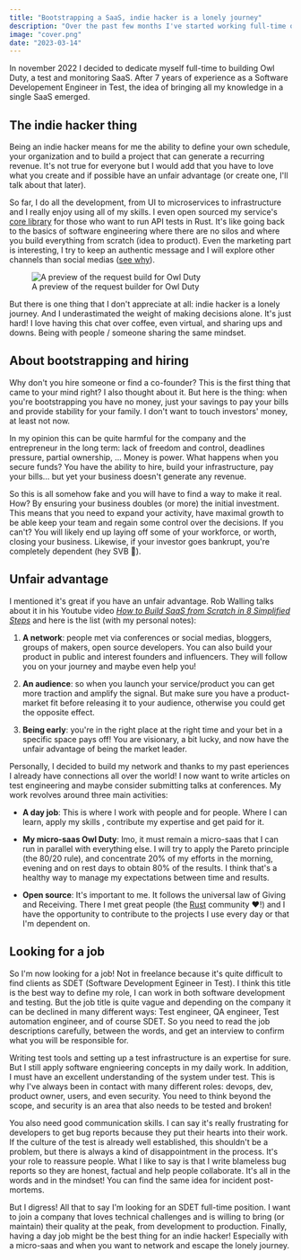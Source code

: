 ```yaml
---
title: "Bootstrapping a SaaS, indie hacker is a lonely journey"
description: "Over the past few months I've started working full-time on my projects, which is a pretty lonely journey."
image: "cover.png"
date: "2023-03-14"
---
```


In november 2022 I decided to dedicate myself full-time to building Owl Duty, a test and monitoring SaaS. After 7 years of experience as a Software Developement Engineer in Test, the idea of bringing all my knowledge in a single SaaS emerged.

## The indie hacker thing

Being an indie hacker means for me the ability to define your own schedule, your organization and to build a project that can generate a recurring revenue. It's not true for everyone but I would add that you have to love what you create and if possible have an unfair advantage (or create one, I'll talk about that later).

So far, I do all the development, from UI to microservices to infrastructure and I really enjoy using all of my skills. I even open sourced my service's [core library](https://github.com/theredfish/grillon) for those who want to run API tests in Rust. It's like going back to the basics of software engineering where there are no silos and where you build everything from scratch (idea to product). Even the marketing part is interesting, I try to keep an authentic message and I will explore other channels than social medias ([see why](/posts/time-to-get-away-from-social-networks)).

<figure>
    <img class="mx-auto" src="/images/blog/bootstrapping-a-saas-indie-hacker-lonely-journey/owl-duty-alpha-0-1-0-req-builder-preview.gif" alt="A preview of the request build for Owl Duty">
    <figcaption class="text-center">A preview of the request builder for Owl Duty</figcaption>
</figure>

But there is one thing that I don't appreciate at all: indie hacker is a lonely journey. And I underastimated the weight of making decisions alone. It's just hard! I love having this chat over coffee, even virtual, and sharing ups and downs. Being with people / someone sharing the same mindset.

## About bootstrapping and hiring

Why don't you hire someone or find a co-founder? This is the first thing that came to your mind right? I also thought about it. But here is the thing: when you're bootstrapping you have no money, just your savings to pay your bills and provide stability for your family. I don't want to touch investors' money, at least not now.

In my opinion this can be quite harmful for the company and the entrepreneur in the long term: lack of freedom and control, deadlines pressure, partial ownership, ... Money is power. What happens when you secure funds? You have the ability to hire, build your infrastructure, pay your bills... but yet your business doesn't generate any revenue.

So this is all somehow fake and you will have to find a way to make it real. How? By ensuring your business doubles (or more) the initial investment. This means that you need to expand your activity, have maximal growth to be able keep your team and regain some control over the decisions. If you can't? You will likely end up laying off some of your workforce, or worth, closing your business.  Likewise, if your investor goes bankrupt, you're completely dependent (hey SVB 👋).

## Unfair advantage

I mentioned it's great if you have an unfair advantage. Rob Walling talks about it in his Youtube video _[How to Build SaaS from Scratch in 8 Simplified Steps](https://youtu.be/pFhVQo0YPyw)_ and here is the list (with my personal notes):

1. **A network**: people met via conferences or social medias, bloggers, groups of makers, open source developers. You can also build your product in public and interest founders and influencers. They will follow you on your journey and maybe even help you!

2. **An audience**: so when you launch your service/product you can get more traction and amplify the signal. But make sure you have a product-market fit before releasing it to your audience, otherwise you could get the opposite effect.

3. **Being early**: you're in the right place at the right time and your bet in a specific space pays off! You are visionary, a bit lucky, and now have the unfair advantage of being the market leader.

Personally, I decided to build my network and thanks to my past eperiences I already have connections all over the world! I now want to write articles on test engineering and maybe consider submitting talks at conferences. My work revolves around three main activities:

- **A day job**: This is where I work with people and for people. Where I can learn, apply my skills , contribute my expertise and get paid for it.

- **My micro-saas Owl Duty**: Imo, it must remain a micro-saas that I can run in parallel with everything else. I will try to apply the Pareto principle (the 80/20 rule), and concentrate 20% of my efforts in the morning, evening and on rest days to obtain 80% of the results. I think that's a healthy way to manage my expectations between time and results.

- **Open source**: It's important to me. It follows the universal law of Giving and Receiving. There I met great people (the [Rust](https://www.rust-lang.org/) community ❤️!) and I have the opportunity to contribute to the projects I use every day or that I'm dependent on.

## Looking for a job

So I'm now looking for a job! Not in freelance because it's quite difficult to find clients as SDET (Software Development Egineer in Test). I think this title is the best way to define my role, I can work in both software development and testing. But the job title is quite vague and depending on the company it can be declined in many different ways: Test engineer, QA engineer, Test automation engineer, and of course SDET. So you need to read the job descriptions carefully, between the words, and get an interview to confirm what you will be responsible for.

Writing test tools and setting up a test infrastructure is an expertise for sure. But I still apply software engnieering concepts in my daily work. In addition, I must have an excellent understanding of the system under test. This is why I've always been in contact with many different roles: devops, dev, product owner, users, and even security. You need to think beyond the scope, and security is an area that also needs to be tested and broken!

You also need good communication skills. I can say it's really frustrating for developers to get bug reports because they put their hearts into their work. If the culture of the test is already well established, this shouldn't be a problem, but there is always a kind of disappointment in the process. It's your role to reassure people. What I like to say is that I write blameless bug reports so they are honest, factual and help people collaborate. It's all in the words and in the mindset! You can find the same idea for incident post-mortems.

But I digress! All that to say I'm looking for an SDET full-time position. I want to join a company that loves technical challenges and is willing to bring (or maintain) their quality at the peak, from development to production. Finally, having a day job might be the best thing for an indie hacker! Especially with a micro-saas and when you want to network and escape the lonely journey.
